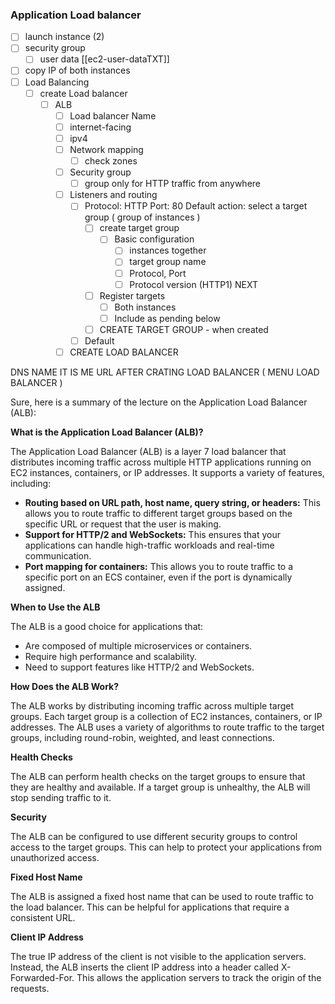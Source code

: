 ### Application Load balancer

- [ ] launch instance (2) 
- [ ] security group
	- [ ] user data [[ec2-user-dataTXT]]
- [ ] copy IP of both instances
- [ ] Load Balancing
	- [ ] create Load balancer 
		- [ ] ALB
			- [ ] Load balancer Name
			- [ ] internet-facing
			- [ ] ipv4
			- [ ] Network mapping 
				- [ ] check zones 
			- [ ] Security group
				- [ ] group only for HTTP traffic from anywhere
			- [ ] Listeners and routing
				- [ ] Protocol: HTTP  Port: 80   Default action: select a target group ( group of instances )
					- [ ] create target group
						- [ ] Basic configuration
							- [ ] instances together
							- [ ] target group name
							- [ ] Protocol, Port
							- [ ] Protocol version (HTTP1)  NEXT
					- [ ] Register targets 
						- [ ] Both instances 
						- [ ] Include as pending below 
					- [ ] CREATE TARGET GROUP - when created 
				- [ ] Default 
			- [ ] CREATE LOAD BALANCER 

DNS NAME IT IS ME URL AFTER CRATING LOAD BALANCER ( MENU LOAD BALANCER )

  
Sure, here is a summary of the lecture on the Application Load Balancer (ALB):

**What is the Application Load Balancer (ALB)?**

The Application Load Balancer (ALB) is a layer 7 load balancer that distributes incoming traffic across multiple HTTP applications running on EC2 instances, containers, or IP addresses. It supports a variety of features, including:

- **Routing based on URL path, host name, query string, or headers:** This allows you to route traffic to different target groups based on the specific URL or request that the user is making.
- **Support for HTTP/2 and WebSockets:** This ensures that your applications can handle high-traffic workloads and real-time communication.
- **Port mapping for containers:** This allows you to route traffic to a specific port on an ECS container, even if the port is dynamically assigned.

**When to Use the ALB**

The ALB is a good choice for applications that:

- Are composed of multiple microservices or containers.
- Require high performance and scalability.
- Need to support features like HTTP/2 and WebSockets.

**How Does the ALB Work?**

The ALB works by distributing incoming traffic across multiple target groups. Each target group is a collection of EC2 instances, containers, or IP addresses. The ALB uses a variety of algorithms to route traffic to the target groups, including round-robin, weighted, and least connections.

**Health Checks**

The ALB can perform health checks on the target groups to ensure that they are healthy and available. If a target group is unhealthy, the ALB will stop sending traffic to it.

**Security**

The ALB can be configured to use different security groups to control access to the target groups. This can help to protect your applications from unauthorized access.

**Fixed Host Name**

The ALB is assigned a fixed host name that can be used to route traffic to the load balancer. This can be helpful for applications that require a consistent URL.

**Client IP Address**

The true IP address of the client is not visible to the application servers. Instead, the ALB inserts the client IP address into a header called X-Forwarded-For. This allows the application servers to track the origin of the requests.
